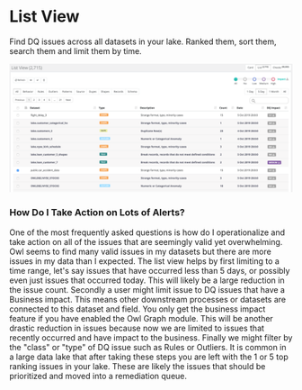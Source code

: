 # List View

Find DQ issues across all datasets in your lake.  Ranked them, sort them, search them and limit them by time.

![](../.gitbook/assets/owl-list-view.png)

### How Do I Take Action on Lots of Alerts?

One of the most frequently asked questions is how do I operationalize and take action on all of the issues that are seemingly valid yet overwhelming.  Owl seems to find many valid issues in my datasets but there are more issues in my data than I expected.  The list view helps by first limiting to a time range, let's say issues that have occurred less than 5 days, or possibly even just issues that occurred today.  This will likely be a large reduction in the issue count.  Secondly a user might limit issue to DQ issues that have a Business impact.  This means other downstream processes or datasets are connected to this dataset and field.  You only get the business impact feature if you have enabled the Owl Graph module.  This will be another drastic reduction in issues because now we are limited to issues that recently occurred and have impact to the business.  Finally we might filter by the "class" or "type" of DQ issue such as Rules or Outliers.  It is common in a large data lake that after taking these steps you are left with the 1 or 5 top ranking issues in your lake.  These are likely the issues that should be prioritized and moved into a remediation queue.          

